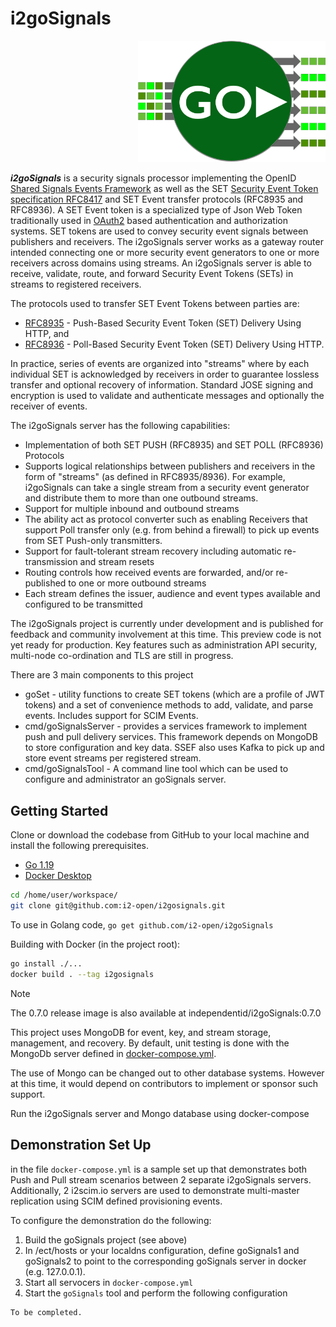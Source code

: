 # i2goSignals

<div style="text-align: right"><img src="media/GoSignals-msgs.png" title="GoSignals-Msgs" width=300 /></div>

**_i2goSignals_** is a security signals processor implementing the OpenID [Shared Signals Events Framework](https://openid.net/specs/openid-sharedsignals-framework-1_0-02.html) as well 
as the SET [Security Event Token specification RFC8417](https://www.rfc-editor.org/rfc/rfc8417) and SET Event transfer protocols (RFC8935 and RFC8936). A SET Event token is a 
specialized type of Json Web Token traditionally used in [OAuth2](https://www.rfc-editor.org/rfc/rfc6749)
based authentication and authorization systems. SET tokens are used to convey security event signals between publishers and
receivers. The i2goSignals server works as a gateway router intended connecting one or more security 
event generators to one or more receivers across domains using streams. An i2goSignals server is able to receive, validate, route, and 
forward Security Event Tokens (SETs) in streams to registered receivers. 

The protocols used to transfer SET Event Tokens between parties are:
* [RFC8935](https://www.rfc-editor.org/rfc/rfc8935) - Push-Based Security Event Token (SET) Delivery Using HTTP, and
* [RFC8936](https://www.rfc-editor.org/rfc/rfc8936) - Poll-Based Security Event Token (SET) Delivery Using HTTP.

In practice, series of events are organized into "streams" where by each individual SET is acknowledged by receivers in order to guarantee lossless 
transfer and optional recovery of information.  Standard JOSE signing and encryption is used to validate and authenticate messages and optionally
the receiver of events.

The i2goSignals server has the following capabilities:
* Implementation of both SET PUSH (RFC8935) and SET POLL (RFC8936) Protocols
* Supports logical relationships between publishers and receivers in the form of "streams" (as defined in RFC8935/8936). For example, i2goSignals can take a single stream from a security event generator and distribute them to more than one outbound streams.
* Support for multiple inbound and outbound streams
* The ability act as protocol converter such as enabling Receivers that support Poll transfer only (e.g. from behind a firewall) to pick up events from SET Push-only transmitters.
* Support for fault-tolerant stream recovery including automatic re-transmission and stream resets
* Routing controls how received events are forwarded, and/or re-published to one or more outbound streams
* Each stream defines the issuer, audience and event types available and configured to be transmitted

The i2goSignals project is currently under development and is published for feedback and community involvement at this time.  This 
preview code is not yet ready for production. Key features such as administration API security, multi-node co-ordination and TLS are still in progress.

There are 3 main components to this project
* goSet - utility functions to create SET tokens (which are a profile of JWT tokens) and a set of convenience methods to add, validate, and parse events. Includes support for SCIM Events.
* cmd/goSignalsServer - provides a services framework to implement push and pull delivery services. This framework depends on MongoDB to store configuration and key data. SSEF also uses Kafka to pick up and store event streams per registered stream.
* cmd/goSignalsTool - A command line tool which can be used to configure and administrator an goSignals server.

## Getting Started

Clone or download the codebase from GitHub to your local machine and install the following prerequisites.

* [Go 1.19](https://go.dev)
* [Docker Desktop](https://www.docker.com/products/docker-desktop)

```bash
cd /home/user/workspace/
git clone git@github.com:i2-open/i2gosignals.git
```

To use in Golang code, `go get github.com/i2-open/i2goSignals`

Building with Docker (in the project root):
```bash
go install ./...
docker build . --tag i2gosignals
```
> [!NOTE] 
> The 0.7.0 release image is also available at independentid/i2goSignals:0.7.0

This project uses MongoDB for event, key, and stream storage, management, and recovery. By default, unit testing is done with the MongoDb server defined in [docker-compose.yml](docker-compose.yml).

The use of Mongo can be changed out to other database systems. However at this time, it would depend on contributors to implement or sponsor such support.

Run the i2goSignals server and Mongo database using docker-compose

## Demonstration Set Up
in the file `docker-compose.yml` is a sample set up that demonstrates both Push and Pull stream scenarios between 2 separate i2goSignals
servers. Additionally, 2 i2scim.io servers are used to demonstrate multi-master replication using SCIM defined provisioning events.

To configure the demonstration do the following:
1. Build the goSignals project (see above)
2. In /ect/hosts or your localdns configuration, define goSignals1 and goSignals2 to point to the corresponding goSignals server in docker (e.g. 127.0.0.1).
3. Start all servocers in `docker-compose.yml`
4. Start the `goSignals` tool and perform the following configuration
```bash
To be completed.
```